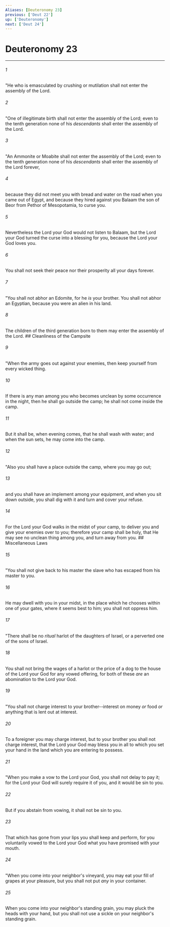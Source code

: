 ```yaml
---
Aliases: [Deuteronomy 23]
previous: ['Deut 22']
up: ['Deuteronomy']
next: ['Deut 24']
---
```

# Deuteronomy 23

***


###### 1 
"He who is emasculated by crushing or mutilation shall not enter the assembly of the Lord. 

###### 2 
"One of illegitimate birth shall not enter the assembly of the Lord; even to the tenth generation none of his _descendants_ shall enter the assembly of the Lord. 

###### 3 
"An Ammonite or Moabite shall not enter the assembly of the Lord; even to the tenth generation none of his _descendants_ shall enter the assembly of the Lord forever, 

###### 4 
because they did not meet you with bread and water on the road when you came out of Egypt, and because they hired against you Balaam the son of Beor from Pethor of Mesopotamia, to curse you. 

###### 5 
Nevertheless the Lord your God would not listen to Balaam, but the Lord your God turned the curse into a blessing for you, because the Lord your God loves you. 

###### 6 
You shall not seek their peace nor their prosperity all your days forever. 

###### 7 
"You shall not abhor an Edomite, for he _is_ your brother. You shall not abhor an Egyptian, because you were an alien in his land. 

###### 8 
The children of the third generation born to them may enter the assembly of the Lord. ## Cleanliness of the Campsite 

###### 9 
"When the army goes out against your enemies, then keep yourself from every wicked thing. 

###### 10 
If there is any man among you who becomes unclean by some occurrence in the night, then he shall go outside the camp; he shall not come inside the camp. 

###### 11 
But it shall be, when evening comes, that he shall wash with water; and when the sun sets, he may come into the camp. 

###### 12 
"Also you shall have a place outside the camp, where you may go out; 

###### 13 
and you shall have an implement among your equipment, and when you sit down outside, you shall dig with it and turn and cover your refuse. 

###### 14 
For the Lord your God walks in the midst of your camp, to deliver you and give your enemies over to you; therefore your camp shall be holy, that He may see no unclean thing among you, and turn away from you. ## Miscellaneous Laws 

###### 15 
"You shall not give back to his master the slave who has escaped from his master to you. 

###### 16 
He may dwell with you in your midst, in the place which he chooses within one of your gates, where it seems best to him; you shall not oppress him. 

###### 17 
"There shall be no _ritual_ harlot of the daughters of Israel, or a perverted one of the sons of Israel. 

###### 18 
You shall not bring the wages of a harlot or the price of a dog to the house of the Lord your God for any vowed offering, for both of these _are_ an abomination to the Lord your God. 

###### 19 
"You shall not charge interest to your brother--interest on money _or_ food _or_ anything that is lent out at interest. 

###### 20 
To a foreigner you may charge interest, but to your brother you shall not charge interest, that the Lord your God may bless you in all to which you set your hand in the land which you are entering to possess. 

###### 21 
"When you make a vow to the Lord your God, you shall not delay to pay it; for the Lord your God will surely require it of you, and it would be sin to you. 

###### 22 
But if you abstain from vowing, it shall not be sin to you. 

###### 23 
That which has gone from your lips you shall keep and perform, for you voluntarily vowed to the Lord your God what you have promised with your mouth. 

###### 24 
"When you come into your neighbor's vineyard, you may eat your fill of grapes at your pleasure, but you shall not put _any_ in your container. 

###### 25 
When you come into your neighbor's standing grain, you may pluck the heads with your hand, but you shall not use a sickle on your neighbor's standing grain.
